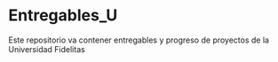 # Entregables_U
Este repositorio va contener entregables y progreso de proyectos de la Universidad Fidelitas
